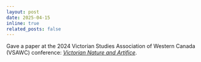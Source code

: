 ```yaml
---
layout: post
date: 2025-04-15
inline: true
related_posts: false
---
```


Gave a paper at the 2024 Victorian Studies Association of Western Canada 
(VSAWC) conference: [*Victorian Nature and Artifice*](https://sites.google.com/ualberta.ca/vsawc2024/home).

